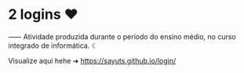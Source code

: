 # 2 logins ♥
⸺  Atividade produzida durante o período do ensino médio, no curso integrado de informática. ☾

Visualize aqui hehe ➜ https://sayuts.github.io/login/
